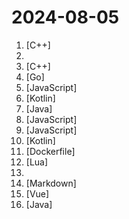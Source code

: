 # 2024-08-05

1. [](https://github.comundefined "《明日方舟》小助手，全日常一键长草！| A one-click tool for the daily tasks of Arknights, supporting all clients.") [C++]
2. [](https://github.comundefined "科技爱好者周刊，每周五发布") 
3. [](https://github.comundefined "Qt based cross-platform GUI proxy configuration manager (backend: sing-box)") [C++]
4. [](https://github.comundefined "算法竞赛模板库 by 灵茶山艾府 💭💡🎈") [Go]
5. [](https://github.comundefined "猫抓 浏览器资源嗅探扩展 / cat-catch Browser Resource Sniffing Extension") [JavaScript]
6. [](https://github.comundefined "一个基于QQ的全自动签到模块") [Kotlin]
7. [](https://github.comundefined "ehviewer，用爱发电，快乐前行") [Java]
8. [](https://github.comundefined "哔哩哔哩-API收集整理【不断更新中....】") [JavaScript]
9. [](https://github.comundefined "FongMi影视和tvbox配置文件，如果喜欢，请Fork自用。使用前请仔细阅读仓库说明，一旦使用将被视为你已了解。") [JavaScript]
10. [](https://github.comundefined "DataBackup for Android 7.0+") [Kotlin]
11. [](https://github.comundefined "程序员在家做饭方法指南。Programmer's guide about how to cook at home (Simplified Chinese only).") [Dockerfile]
12. [](https://github.comundefined "Rime 配置：雾凇拼音 | 长期维护的简体词库") [Lua]
13. [](https://github.comundefined "媒体服务器演员头像仓库") 
14. [](https://github.comundefined "Linux命令大全搜索工具，内容包含Linux命令手册、详解、学习、搜集。https://git.io/linux") [Markdown]
15. [](https://github.comundefined "🚀一款简洁高效的VuePress知识管理&博客(blog)主题") [Vue]
16. [](https://github.comundefined "") [Java]

